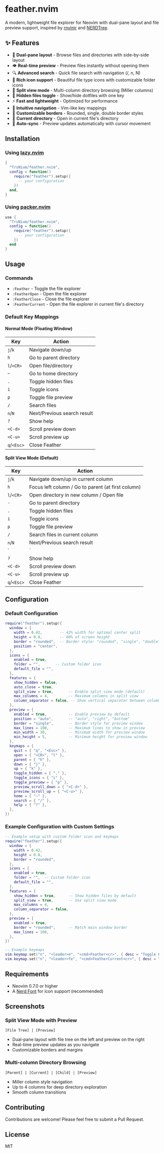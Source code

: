 # feather.nvim

A modern, lightweight file explorer for Neovim with dual-pane layout and file preview support, inspired by [rnvimr](https://github.com/kevinhwang91/rnvimr) and [NERDTree](https://github.com/preservim/nerdtree).

## ✨ Features

- 📁 **Dual-pane layout** - Browse files and directories with side-by-side layout
- 👁️ **Real-time preview** - Preview files instantly without opening them
- 🔍 **Advanced search** - Quick file search with navigation (/, n, N)
- 🎨 **Rich icon support** - Beautiful file type icons with customizable folder icons
- 🔲 **Split view mode** - Multi-column directory browsing (Miller columns)
- 👻 **Hidden files toggle** - Show/hide dotfiles with one key
- ⚡ **Fast and lightweight** - Optimized for performance
- 🎹 **Intuitive navigation** - Vim-like key mappings
- 🎨 **Customizable borders** - Rounded, single, double border styles
- 📁 **Current directory** - Open in current file's directory
- 🔄 **Auto-sync** - Preview updates automatically with cursor movement

## Installation

### Using [lazy.nvim](https://github.com/folke/lazy.nvim)

```lua
{
  "TrsNium/feather.nvim",
  config = function()
    require("feather").setup({
      -- your configuration
    })
  end,
}
```

### Using [packer.nvim](https://github.com/wbthomason/packer.nvim)

```lua
use {
  "TrsNium/feather.nvim",
  config = function()
    require("feather").setup({
      -- your configuration
    })
  end
}
```

## Usage

### Commands

- `:Feather` - Toggle the file explorer
- `:FeatherOpen` - Open the file explorer
- `:FeatherClose` - Close the file explorer
- `:FeatherCurrent` - Open the file explorer in current file's directory

### Default Key Mappings

#### Normal Mode (Floating Window)
| Key | Action |
|-----|--------|
| `j`/`k` | Navigate down/up |
| `h` | Go to parent directory |
| `l`/`<CR>` | Open file/directory |
| `~` | Go to home directory |
| `.` | Toggle hidden files |
| `i` | Toggle icons |
| `p` | Toggle file preview |
| `/` | Search files |
| `n`/`N` | Next/Previous search result |
| `?` | Show help |
| `<C-d>` | Scroll preview down |
| `<C-u>` | Scroll preview up |
| `q`/`<Esc>` | Close Feather |

#### Split View Mode (Default)
| Key | Action |
|-----|--------|
| `j`/`k` | Navigate down/up in current column |
| `h` | Focus left column / Go to parent (at first column) |
| `l`/`<CR>` | Open directory in new column / Open file |
| `-` | Go to parent directory |
| `.` | Toggle hidden files |
| `i` | Toggle icons |
| `p` | Toggle file preview |
| `/` | Search files in current column |
| `n`/`N` | Next/Previous search result |
| `|` | Toggle column separators |
| `?` | Show help |
| `<C-d>` | Scroll preview down |
| `<C-u>` | Scroll preview up |
| `q`/`<Esc>` | Close Feather |

## Configuration

### Default Configuration

```lua
require("feather").setup({
  window = {
    width = 0.42,        -- 42% width for optimal center split
    height = 0.8,        -- 80% of screen height
    border = "rounded",  -- Border style: "rounded", "single", "double", etc.
    position = "center",
  },
  icons = {
    enabled = true,
    folder = "",       -- Custom folder icon
    default_file = "",
  },
  features = {
    show_hidden = false,
    auto_close = true,
    split_view = true,       -- Enable split view mode (default)
    max_columns = 4,         -- Maximum columns in split view
    column_separator = false, -- Show vertical separator between columns
  },
  preview = {
    enabled = true,          -- Enable preview by default
    position = "auto",       -- "auto", "right", "bottom"
    border = "single",       -- Border style for preview window
    max_lines = 100,         -- Maximum lines to show in preview
    min_width = 30,          -- Minimum width for preview window
    min_height = 5,          -- Minimum height for preview window
  },
  keymaps = {
    quit = { "q", "<Esc>" },
    open = { "<CR>", "l" },
    parent = { "h" },
    down = { "j" },
    up = { "k" },
    toggle_hidden = { "." },
    toggle_icons = { "i" },
    toggle_preview = { "p" },
    preview_scroll_down = { "<C-d>" },
    preview_scroll_up = { "<C-u>" },
    home = { "~" },
    search = { "/" },
    help = { "?" },
  },
})
```

### Example Configuration with Custom Settings

```lua
-- Example setup with custom folder icon and keymaps
require("feather").setup({
  window = {
    width = 0.42,
    height = 0.8,
    border = "rounded",
  },
  icons = {
    enabled = true,
    folder = "",  -- Custom folder icon
    default_file = "",
  },
  features = {
    show_hidden = true,      -- Show hidden files by default
    split_view = true,       -- Use split view mode
    max_columns = 4,
    column_separator = false,
  },
  preview = {
    enabled = true,
    border = "rounded",      -- Match main window border
    max_lines = 100,
  },
})

-- Example keymaps
vim.keymap.set("n", "<leader>e", "<cmd>Feather<cr>", { desc = "Toggle Feather" })
vim.keymap.set("n", "<leader>fe", "<cmd>FeatherCurrent<cr>", { desc = "Feather in current dir" })
```

## Requirements

- Neovim 0.7.0 or higher
- A [Nerd Font](https://www.nerdfonts.com/) for icon support (recommended)

## Screenshots

### Split View Mode with Preview
```
[File Tree] | [Preview]
```

- Dual-pane layout with file tree on the left and preview on the right
- Real-time preview updates as you navigate
- Customizable borders and margins

### Multi-column Directory Browsing
```
[Parent] | [Current] | [Child] | [Preview]
```

- Miller column style navigation
- Up to 4 columns for deep directory exploration
- Smooth column transitions

## Contributing

Contributions are welcome! Please feel free to submit a Pull Request.

## License

MIT

